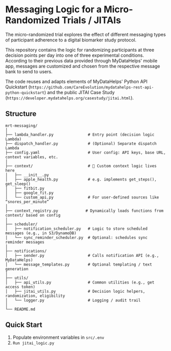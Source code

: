 # Messaging Logic for a Micro-Randomized Trials / JITAIs

The micro-randomized trial explores the effect of different messaging types of participant adherence to a digital biomarker study protocol.

This repository contains the logic for randomizing participants at three decision points per day into one of three experimental conditions. According to their previous data provided through MyDataHelps' mobile app, messages are customized and chosen from the respective message bank to send to users.

The code reuses and adapts elements of MyDataHelps' Python API Quickstart (`https://github.com/CareEvolution/mydatahelps-rest-api-python-quickstart`) and the public JITAI Case Study (`https://developer.mydatahelps.org/casestudy/jitai.html`).

## Structure
```
mrt-messaging/
│
├── lambda_handler.py               # Entry point (decision logic Lambda)
├── dispatch_handler.py             # (Optional) Separate dispatch Lambda
├── config.yaml                     # User config: API keys, base URL, context variables, etc.
│
├── context/                        # 🔌 Custom context logic lives here
│   ├── __init__.py
│   ├── apple_health.py             # e.g. implements get_steps(), get_sleep()
│   ├── fitbit.py
│   ├── google_fit.py
│   └── custom_api.py               # For user-defined sources like “snores_per_minute”
│
├── context_registry.py            # Dynamically loads functions from context/ based on config
│
├── scheduler/
│   ├── notification_scheduler.py   # Logic to store scheduled messages (e.g., in S3/DynamoDB)
│   └── sync_reminder_scheduler.py  # Optional: schedules sync reminder messages
│
├── notifications/
│   ├── sender.py                   # Calls notification API (e.g., MyDataHelps)
│   └── message_templates.py        # Optional templating / text generation
│
├── utils/
│   ├── api_utils.py                # Common utilities (e.g., get access token)
│   ├── jitai_utils.py              # Decision logic helpers, randomization, eligibility
│   └── logger.py                   # Logging / audit trail
│
└── README.md
```

## Quick Start

1. Populate environment variables in `src/.env`
2. `Run jitai_logic.py`